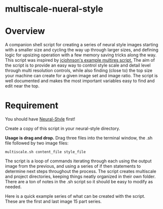 # multiscale-nueral-style
# Overview
A companion shell script for creating a series of neural style images starting with a smaller size and cycling the way up through larger sizes, and defining logic for upsizing operation with a few memory saving tricks along the way. This script was inspired by <a href="https://github.com/jcjohnson/neural-style/blob/master/examples/multigpu_scripts/starry_stanford.sh">jcjohnson's example multires script.</a>  The aim of the script is to provide an easy way to control style scale and detail level through multi resolution controls, while also finding (close to) the top size your machine can create for a given image set and image ratio. The script is well documented and makes the most important variables easy to find and edit near the top.



# Requirement
You should have [Neural-Style](https://github.com/jcjohnson/neural-style/) first!


Create a copy of this script in your neural-style directory. 

<strong>Usage is drag and drop.</strong> Drag three files into the terminal window, the .sh file followed by two image files:

`multiscale.sh content_file style_file`


The script is a loop of commands iterating through each using the output image from the previous, and using a series of if then statements to determine next steps throughout the process. The script creates multiscale and project directories, keeping things neatly organized in their own folder. There are a ton of notes in the .sh script so it should be easy to modify as needed.

Here is a quick example series of what can be created with the script. These are the first and last image 15 part series. 

<img src="http://i.imgur.com/dIlrNW7.jpg" alt=""/>
<img src="http://i.imgur.com/0TCApCR.jpg" alt=""/>
<img src="http://i.imgur.com/vVURJIM.jpg" alt=""/>
<img src="http://i.imgur.com/fxPJHpY.jpg" alt=""/>
